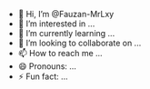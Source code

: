 - 👋 Hi, I’m @Fauzan-MrLxy
- 👀 I’m interested in ...
- 🌱 I’m currently learning ...
- 💞️ I’m looking to collaborate on ...
- 📫 How to reach me ...
- 😄 Pronouns: ...
- ⚡ Fun fact: ...

<!---
Fauzan-MrLxy/Fauzan-MrLxy is a ✨ special ✨ repository because its `README.md` (this file) appears on your GitHub profile.
You can click the Preview link to take a look at your changes.
--->
